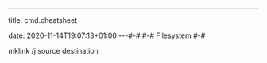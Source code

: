 ---
title: cmd.cheatsheet

date: 2020-11-14T19:07:13+01:00
---#-#
#-# Filesystem
#-#

mklink /j source destination



